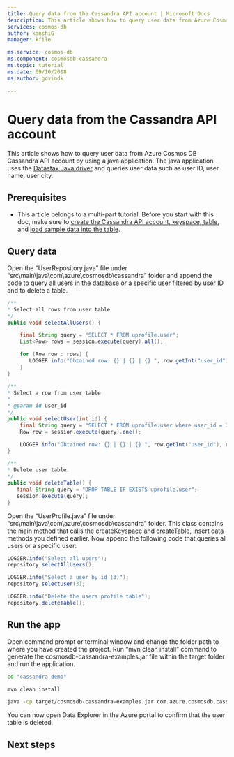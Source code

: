 ```yaml
---
title: Query data from the Cassandra API account | Microsoft Docs
description: This article shows how to query user data from Azure Cosmos DB Cassandra API account by using a java application.
services: cosmos-db
author: kanshiG
manager: kfile

ms.service: cosmos-db
ms.component: cosmosdb-cassandra
ms.topic: tutorial
ms.date: 09/10/2018
ms.author: govindk
 
---
```


# Query data from the Cassandra API account

This article shows how to query user data from Azure Cosmos DB Cassandra API account by using a java application. The java application uses the [Datastax Java driver](https://github.com/datastax/java-driver) and queries user data such as user ID, user name, user city. 

## Prerequisites

* This article belongs to a multi-part tutorial. Before you start with this doc, make sure to [create the Cassandra API account, keyspace, table](create-cassandra-api-account-java.md), and [load sample data into the table](cassandra-api-load-data.md). 

## Query data

Open the “UserRepository.java” file under “src\main\java\com\azure\cosmosdb\cassandra” folder and append the code to query all users in the database or a specific user filtered by user ID and to delete a table. 

```java
/**
* Select all rows from user table
*/
public void selectAllUsers() {

    final String query = "SELECT * FROM uprofile.user";
    List<Row> rows = session.execute(query).all();

    for (Row row : rows) {
       LOGGER.info("Obtained row: {} | {} | {} ", row.getInt("user_id"), row.getString("user_name"), row.getString("user_bcity"));
    }
}

/**
* Select a row from user table
*
* @param id user_id
*/
public void selectUser(int id) {
    final String query = "SELECT * FROM uprofile.user where user_id = 3";
    Row row = session.execute(query).one();

    LOGGER.info("Obtained row: {} | {} | {} ", row.getInt("user_id"), row.getString("user_name"), row.getString("user_bcity"));
}

/**
* Delete user table.
*/
public void deleteTable() {
   final String query = "DROP TABLE IF EXISTS uprofile.user";
   session.execute(query);
}
```

Open the “UserProfile.java” file under “src\main\java\com\azure\cosmosdb\cassandra” folder. This class contains the main method that calls the createKeyspace and createTable, insert data methods you defined earlier. Now append the following code that queries all users or a specific user:

```java
LOGGER.info("Select all users");
repository.selectAllUsers();

LOGGER.info("Select a user by id (3)");
repository.selectUser(3);

LOGGER.info("Delete the users profile table");
repository.deleteTable();
```

## Run the app
Open command prompt or terminal window and change the folder path to where you have created the project. Run “mvn clean install” command to generate the cosmosdb-cassandra-examples.jar file within the target folder and run the application. 

```bash
cd "cassandra-demo"

mvn clean install

java -cp target/cosmosdb-cassandra-examples.jar com.azure.cosmosdb.cassandra.examples.UserProfile
```

You can now open Data Explorer in the Azure portal to confirm that the user table is deleted.

## Next steps
	

